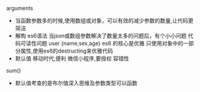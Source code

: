 arguments 
- 当函数参数多的时候,使用数组或对象，可以有效的减少参数的数量,让代码更简洁
- 解构 es6语法
  当json或数组参数解决了数量太多的问题后，有个小小问题 代码可读性问题
  user {name,sex,age}
  es6 的核心是优雅
    只使用对象中的一部分属性,使用es6的destructing来优雅代码
- 默认值
  移动时代,便利
  微信小程序,要授权
  容错性

sum()
- 默认值考查的是布尔值深入思维及参数类型可以函数 